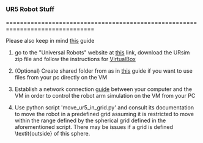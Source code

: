 ### UR5 Robot Stuff
===============================================================================

Please also keep in mind [this](https://academy.universal-robots.com/media/jiehhszc/ursim_vmoracle_installation_guidev03_en.pdf) guide


1.  go to the "Universal Robots" website at [this](https://www.universal-robots.com/download/software-cb-series/simulator-non-linux/offline-simulator-cb-series-non-linux-ursim-3143/) link, download the URsim zip file and follow the instructions for [VirtualBox](https://www.virtualbox.org/wiki/Downloads)

2. (Optional) Create shared folder from as in [this](https://medium.com/macoclock/share-folder-between-macos-and-ubuntu-4ce84fb5c1ad) guide if you want to use files from your pc directly on the VM

4. Establish a network connection [guide](https://alainber.medium.com/virtualbox-networking-setup-1954c40e41f3) between your computer and the VM in order to control the robot arm simulation on the VM from your PC

5. Use python script 'move_ur5_in_grid.py' and consult its documentation to move the robot in a predefined grid assuming it is restricted to move within the range defined by the spherical grid defined in the aforementioned script. There may be issues if a grid is defined \textit{outside} of this sphere.